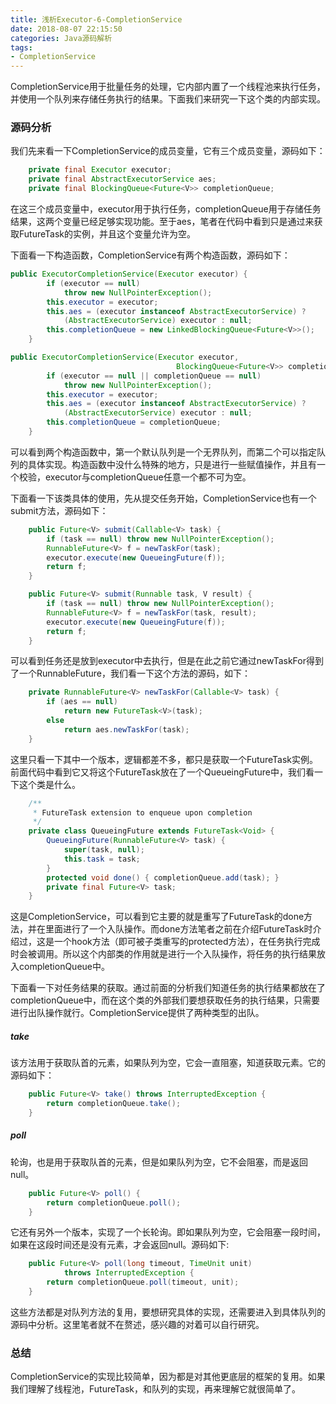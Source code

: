 ```yaml
---
title: 浅析Executor-6-CompletionService
date: 2018-08-07 22:15:50
categories: Java源码解析
tags:
- CompletionService
---
```


CompletionService用于批量任务的处理，它内部内置了一个线程池来执行任务，并使用一个队列来存储任务执行的结果。下面我们来研究一下这个类的内部实现。

### 源码分析

我们先来看一下CompletionService的成员变量，它有三个成员变量，源码如下：

```java
    private final Executor executor;
    private final AbstractExecutorService aes;
    private final BlockingQueue<Future<V>> completionQueue;
```

在这三个成员变量中，executor用于执行任务，completionQueue用于存储任务结果，这两个变量已经足够实现功能。至于aes，笔者在代码中看到只是通过来获取FutureTask的实例，并且这个变量允许为空。

下面看一下构造函数，CompletionService有两个构造函数，源码如下：

```java
public ExecutorCompletionService(Executor executor) {
        if (executor == null)
            throw new NullPointerException();
        this.executor = executor;
        this.aes = (executor instanceof AbstractExecutorService) ?
            (AbstractExecutorService) executor : null;
        this.completionQueue = new LinkedBlockingQueue<Future<V>>();
    }
```

```java
public ExecutorCompletionService(Executor executor,
                                     BlockingQueue<Future<V>> completionQueue) {
        if (executor == null || completionQueue == null)
            throw new NullPointerException();
        this.executor = executor;
        this.aes = (executor instanceof AbstractExecutorService) ?
            (AbstractExecutorService) executor : null;
        this.completionQueue = completionQueue;
    }
```

可以看到两个构造函数中，第一个默认队列是一个无界队列，而第二个可以指定队列的具体实现。构造函数中没什么特殊的地方，只是进行一些赋值操作，并且有一个校验，executor与completionQueue任意一个都不可为空。

下面看一下该类具体的使用，先从提交任务开始，CompletionService也有一个submit方法，源码如下：

```java
    public Future<V> submit(Callable<V> task) {
        if (task == null) throw new NullPointerException();
        RunnableFuture<V> f = newTaskFor(task);
        executor.execute(new QueueingFuture(f));
        return f;
    }
```

```java
    public Future<V> submit(Runnable task, V result) {
        if (task == null) throw new NullPointerException();
        RunnableFuture<V> f = newTaskFor(task, result);
        executor.execute(new QueueingFuture(f));
        return f;
    }
```

可以看到任务还是放到executor中去执行，但是在此之前它通过newTaskFor得到了一个RunnableFuture，我们看一下这个方法的源码，如下：

```java
    private RunnableFuture<V> newTaskFor(Callable<V> task) {
        if (aes == null)
            return new FutureTask<V>(task);
        else
            return aes.newTaskFor(task);
    }
```

这里只看一下其中一个版本，逻辑都差不多，都只是获取一个FutureTask实例。前面代码中看到它又将这个FutureTask放在了一个QueueingFuture中，我们看一下这个类是什么。

```java
    /**
     * FutureTask extension to enqueue upon completion
     */
    private class QueueingFuture extends FutureTask<Void> {
        QueueingFuture(RunnableFuture<V> task) {
            super(task, null);
            this.task = task;
        }
        protected void done() { completionQueue.add(task); }
        private final Future<V> task;
    }
```

这是CompletionService，可以看到它主要的就是重写了FutureTask的done方法，并在里面进行了一个入队操作。而done方法笔者之前在介绍FutureTask时介绍过，这是一个hook方法（即可被子类重写的protected方法），在任务执行完成时会被调用。所以这个内部类的作用就是进行一个入队操作，将任务的执行结果放入completionQueue中。

下面看一下对任务结果的获取。通过前面的分析我们知道任务的执行结果都放在了completionQueue中，而在这个类的外部我们要想获取任务的执行结果，只需要进行出队操作就行。CompletionService提供了两种类型的出队。

##### take

该方法用于获取队首的元素，如果队列为空，它会一直阻塞，知道获取元素。它的源码如下：

```java
    public Future<V> take() throws InterruptedException {
        return completionQueue.take();
    }
```

##### poll

轮询，也是用于获取队首的元素，但是如果队列为空，它不会阻塞，而是返回null。

```java
    public Future<V> poll() {
        return completionQueue.poll();
    }
```

它还有另外一个版本，实现了一个长轮询。即如果队列为空，它会阻塞一段时间，如果在这段时间还是没有元素，才会返回null。源码如下:

```java
    public Future<V> poll(long timeout, TimeUnit unit)
            throws InterruptedException {
        return completionQueue.poll(timeout, unit);
    }
```

这些方法都是对队列方法的复用，要想研究具体的实现，还需要进入到具体队列的源码中分析。这里笔者就不在赘述，感兴趣的对着可以自行研究。

### 总结

CompletionService的实现比较简单，因为都是对其他更底层的框架的复用。如果我们理解了线程池，FutureTask，和队列的实现，再来理解它就很简单了。